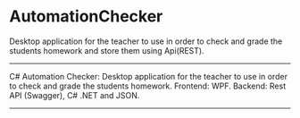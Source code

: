 # AutomationChecker
Desktop application for the teacher to use in order to check and grade the students homework and store them using Api(REST).

---

C# Automation Checker: Desktop application for the teacher to use in order to check and grade the students homework.
Frontend: WPF.
Backend: Rest API (Swagger), C# .NET and JSON.

---
